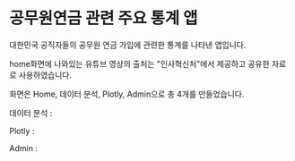 # 공무원연금 관련 주요 통계 앱
대한민국 공직자들의 공무원 연금 가입에 관련한 통계를 나타낸 앱입니다.

home화면에 나와있는 유튜브 영상의 출처는 "인사혁신처"에서 제공하고 공유한 자료로 사용하였습니다.

화면은 Home, 데이터 분석, Plotly, Admin으로 총 4개를 만들었습니다.

데이터 분석 : 

Plotly :

Admin :
